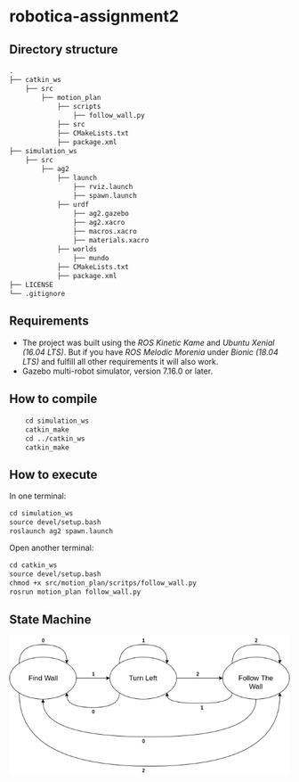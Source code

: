# robotica-assignment2

## Directory structure

    .
    ├── catkin_ws                
        ├── src
            ├── motion_plan
                ├── scripts
                    ├── follow_wall.py
                ├── src
                ├── CMakeLists.txt
                ├── package.xml  
    ├── simulation_ws
        ├── src
            ├── ag2
                ├── launch
                    ├── rviz.launch
                    ├── spawn.launch
                ├── urdf
                    ├── ag2.gazebo
                    ├── ag2.xacro
                    ├── macros.xacro
                    ├── materials.xacro
                ├── worlds
                    ├── mundo
                ├── CMakeLists.txt
                ├── package.xml                
    ├── LICENSE
    └── .gitignore

## Requirements
- The project was built using the <i> ROS Kinetic Kame </i> and <i>Ubuntu Xenial (16.04 LTS)</i>. But if you have <i>ROS Melodic Morenia</i> under <i>Bionic (18.04 LTS)</i> and fulfill all other requirements it will also work.
- Gazebo multi-robot simulator, version 7.16.0 or later.
## How to compile
```
    cd simulation_ws
    catkin_make 
    cd ../catkin_ws
    catkin_make 
```

## How to execute

In one terminal: <br>
```
cd simulation_ws 
source devel/setup.bash 
roslaunch ag2 spawn.launch 
```

Open another terminal:<br>
```
cd catkin_ws 
source devel/setup.bash 
chmod +x src/motion_plan/scritps/follow_wall.py 
rosrun motion_plan follow_wall.py 
```

## State Machine

![state_machine](imgs/state_machine.png)
